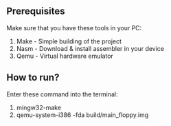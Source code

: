 ## Prerequisites 
Make sure that you have these tools in your PC:
  1. Make - Simple building of the project
  2. Nasm - Download & install assembler in your device
  3. Qemu - Virtual hardware emulator

## How to run?
Enter these command into the terminal:
  1. mingw32-make
  2. qemu-system-i386 -fda build/main_floppy.img